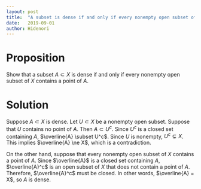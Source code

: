 ```yaml
---
layout: post
title:  "A subset is dense if and only if every nonempty open subset of $X$ contains a point of $A$" 
date:   2019-09-01
author: Hidenori
---
```


# Proposition
Show that a subset $A \subset X$ is dense if and only if every nonempty open subset of $X$ contains a point of $A$.

# Solution
Suppose $A \subset X$ is dense.
Let $U \subset X$ be a nonempty open subset.
Suppose that $U$ contains no point of $A$.
Then $A \subset U^c$.
Since $U^c$ is a closed set containing $A$, $\overline{A} \subset U^c$.
Since $U$ is nonempty, $U^c \subsetneq X$.
This implies $\overline{A} \ne X$, which is a contradiction.

On the other hand, suppose that every nonempty open subset of $X$ contains a point of $A$.
Since $\overline{A}$ is a closed set containing $A$, $\overline{A}^c$ is an open subset of $X$ that does not contain a point of $A$.
Therefore, $\overline{A}^c$ must be closed.
In other words, $\overline{A} = X$, so $A$ is dense.
